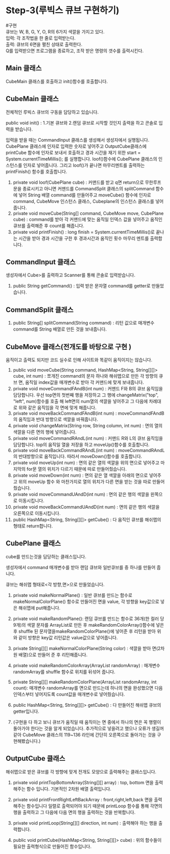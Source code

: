 # Step-3(루빅스 큐브 구현하기)

#구현  
큐브는 W, B, G, Y, O, R의 6가지 색깔을 가지고 있다.  
입력: 각 조작법을 한 줄로 입력받는다.  
출력: 큐브의 6면을 펼친 상태로 출력한다.  
Q를 입력받으면 프로그램을 종료하고, 조작 받은 명령의 갯수를 출력시킨다.  

## Main 클래스

CubeMain 클래스를 호출하고 init()함수를 호출합니다.

## CubeMain 클래스

전체적인 루빅스 큐브의 구동을 담당하고 있습니다.



public void init() : 1.기본 큐브와 2.랜덤 큐브로 시작할 것인지 출력을 하고 콘솔로 입력을 받습니다.

입력을 받을 때는 CommandInput 클래스를 생성해서 생성자에서 실행됩니다. CubePlane 클래스에 인자로 입력한 숫자로 넣어주고 OutputCube클래스에 printCube 함수에 인자로 보내서 호출하고 경과 시간을 재기 위한 start = System.currentTimeMillis(); 를 실행합니다. loof()함수에 CubePlane 클래스의 인스턴스를 인자로 넣어줍니다. 그리고 loof()가 끝나면 마무리멘트를 출력하는 printFinish() 함수를 호출합니다.

1. private void loof(CubePlane cube) : 커맨드를 받고 q면 return으로 무한루프문을 종료시키고 아니면 커맨드를 CommandSplit 클래스의 splitCommand 함수에 넣어 String 배열 command를 만들어주고 moveCube() 함수에 인자로 command, CubeMove 인스턴스 클래스, Cubeplane의 인스턴스 클래스를 넣어줍니다.
2. private void moveCube(String[] command, CubeMove move, CubePlane cube) :  command를 받아 각 커맨드에 맞는 움직일 인덱스 값을 넣어주고 움직인 큐브를 출력해준 후 count를 해줍니다.
3. private void printFinish() : long finish = System.currentTimeMillis()로 끝나는 시간을 받아 경과 시간을 구한 후 경과시간과 움직인 횟수 마무리 멘트를 출력합니다.

## CommandInput 클래스

생성자에서 Cube>를 출력하고 Scanner를 통해 콘솔로 입력받습니다.

1. public String getCommand() : 입력 받은 문자열 command를 getter로 만들었습니다.

## CommandSplit 클래스

1. public String[] splitCommand(String command) : 리턴 값으로 매개변수 command를 String 배열로 만든 것을 보내줍니다.

## CubeMove 클래스(전개도를 바탕으로 구현 )
움직이고 출력도 되지만 코드 실수로 인해 사이트와 똑같이 움직이지는 않습니다.

1. public void moveCube(String command, HashMap<String, String[][]> cube, int num) : 쪼개진 command의 문자 하나와 해쉬맵으로 만든 각 방향의 큐브 면, 움직일 index값을 매개변수로 받아 각 커맨드에 맞게 보내줍니다.
2. private void moveCommandFAndB(int num) : 커맨드 F와 B의 큐브 움직임을 담당합니다. 우선 top면의 첫번째 행을 저장하고  그 행에 changeMatrix("top", "left", num)함수를 호출 해 left면의 num열의 색깔을 넣어주고 그 다음에 차례대로 위와 같은 움직임을 각 면에 맞게 해줍니다.
3. private void moveBackCommandFAndB(int num) : moveCommandFAndB의 움직임과 반대 방향으로 색깔을 바꿔줍니다.
4. private void changeMatrix(String row, String column, int num) :  면의 열의 색깔을 다른 면의 행에 넣어줍니다.
6. private void moveCommandRAndL(int num) :  커맨드 R와 L의 큐브 움직임을 담당합니다. top의 움직일 열을 저장을 하고 moveUp()함수를 호출합니다.
7. private void moveBackCommandRAndL(int num) : moveCommandRAndL의 반대방향으로 움직입니다. 따라서 moveDown()함수를 호출합니다.
8. private void moveUp(int num) : 면의 같은 열의 색깔을 위의 면으로 넣어주고 마지막의 for문 열의 위치가 다르기 때문에 따로 만들어줬습니다.
9. private void moveDown(int num) : 면의 같은 열 색깔을 아래의 면으로 넣어주고 위의 moveUp 함수 와 마찬가지로 열의 위치가 다른 면을 받는 것을 따로 만들어줬습니다.
10. private void moveCommandUAndD(int num) : 면의 같은 행의 색깔을 왼쪽으로 이동시킵니다.
11. private void moveBackCommandUAndD(int num) : 면의 같은 행의 색깔을 오른쪽으로 이동시킵니다.
12. public HashMap<String, String[][]> getCube() : 다 움직인 큐브를 해쉬맵의 형태로 return합니다.

## CubePlane 클래스

cube를 만드는것을 담당하는 클래스입니다.

생성자에서 command 매개변수를 받아 랜덤 큐브와 일반큐브를 중 하나를 만들어 줍니다.

큐브는 해쉬맵 형태로<각 방향,면>으로 만들었습니다.

1. private void makeNormalPlane() : 일반 큐브를 만드는 함수로 makeNormalColorPlane() 함수로 만들어진 면을 value, 각 방향을 key값으로 넣은 해쉬맵에 put해줍니다.

2. private void makeRandomPlane(): 랜덤 큐브를 만드는 함수로 36개(한 컬러 당 9개)의 색깔 문자를 ArrayList로 만든 후  makeRandomColorArray()함수에 넣은 후 shuffle 된 문자열을makeRandomColorPlane()에 넣어준 후 리턴을 받아 위와 같이 방향은 key값 리턴값은 value값으로 넣어줍니다.

3. private String[][] makeNormalColorPlane(String color) : 색깔을 받아 면(2차원 배열)으로 만들어 준 후 리턴해줍니다.

4. private void makeRandomColorArray(ArrayList<String> randomArray) :  매개변수 randomArray를 shuffle 함수로 위치를 뒤섞어 줍니다.

5. private String[][] makeRandomColorPlane(ArrayList<String> randomArray, int count): 매개변수 randomArray를 면으로 만드는데 하나의 면을 완성했으면 다음 인덱스부터 넣어지도록 count값을 매개변수로 넣어줬습니다.

6. public HashMap<String, String[][]> getCube() : 다 만들어진 해쉬맵 큐브의 getter입니다.

7. (구현을 다 하고 보니 큐브가 움직일 때 움직이는 면 중에서 하나의 면은 꼭 행렬이 돌아가야 한다는 것을 알게 되었습니다. 추가적으로 넣을려고 했으나 오류가 생길꺼 같아 
 CubeMove 클래스의 119~136 라인에 간단히 오른쪽으로 돌아가는 것을 구현해봤습니다.)

## OutputCube 클래스

해쉬맵으로 받은 큐브를 각 방향에 맞게 전개도 모양으로 출력해주는 클래스입니다.

1. private void printTopBottomArray(String[][] array) : top, bottom 면을 출력해주는 함수 입니다. 기본적인 2차원 배열 출력입니다.

2. private void printFrontRightLeftBackArray : front,right,left,back 면을 출력해주는 함수입니다 일렬로 출력되어야 되기 때문에 printLoop 함수를 통해  각면의 행을 출력하고 그 다음에 다음 면의 행을 출력하는 것을 반복합니다.
3. private void printLoop(String[][] direction, int num) : 출력해야 하는 행을 출력합니다. 
4. public void printCube(HashMap<String, String[][]> cube) : 위의 함수들이 필요한 출력형식으로 만들어진 함수입니다.